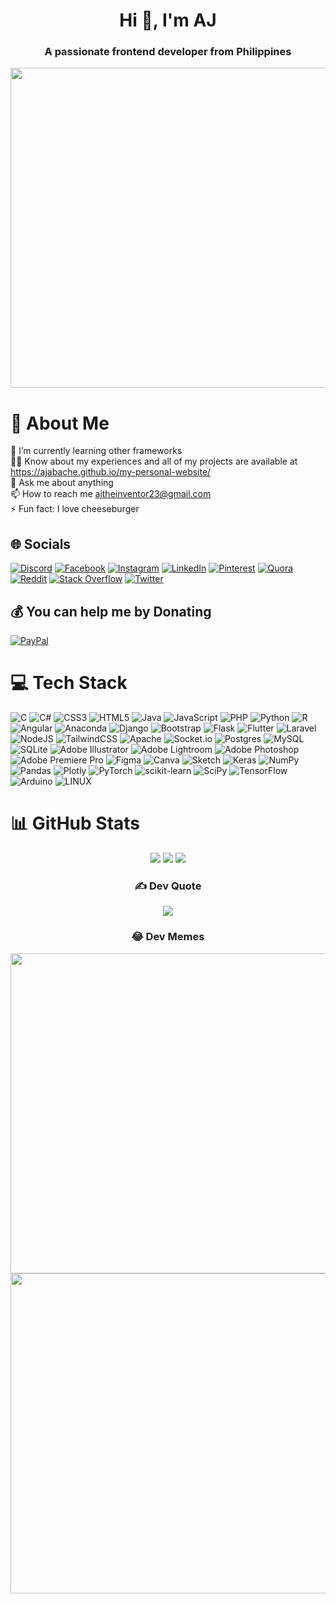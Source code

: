 <h1 align="center">Hi 👋, I'm AJ</h1>
<h3 align="center">A passionate frontend developer from Philippines</h3>


<img class="mx-auto d-block w-75 img-fluid rounded-circle mb-2 p-2" src="https://cdn.fbsbx.com/v/t59.2708-21/361617901_6550243538394621_3010413729666420383_n.gif?_nc_cat=111&ccb=1-7&_nc_sid=041f46&_nc_eui2=AeGRGSOE5TkU9qEJDiybLX73b5BSKmhkgmNvkFIqaGSCY7TikT-E8eRcK0217hJd0Mwh1KXKXlY5_LBmKkWn8AbN&_nc_ohc=YcM8c3x3RnMAX-dJp3I&_nc_oc=AQnO3MeemLYYrOurBZh7Yq-3Chzxp1BHwJIyMIvVqq0tLiFA8LJT-ntGOo-RB1froC8&_nc_ht=cdn.fbsbx.com&oh=03_AdS5zKHY-4ObYv1Skj4j8FQquuzbU86x0yuoENQRD48obw&oe=64B8FF01" width="512px"/>


# 💫 About Me
🌱 I’m currently learning other frameworks<br>👨‍💻 Know about my experiences and all of my projects are available at https://ajabache.github.io/my-personal-website/<br>💬 Ask me about anything<br>📫 How to reach me ajtheinventor23@gmail.com<br>⚡ Fun fact: I love cheeseburger


## 🌐 Socials
[![Discord](https://img.shields.io/badge/Discord-%237289DA.svg?logo=discord&logoColor=white)](https://discord.gg/https://discord.gg/eDhSuk53) [![Facebook](https://img.shields.io/badge/Facebook-%231877F2.svg?logo=Facebook&logoColor=white)](https://facebook.com/adrianjonesm.abache) [![Instagram](https://img.shields.io/badge/Instagram-%23E4405F.svg?logo=Instagram&logoColor=white)](https://instagram.com/i._.zombie) [![LinkedIn](https://img.shields.io/badge/LinkedIn-%230077B5.svg?logo=linkedin&logoColor=white)](https://linkedin.com/in/adrian-jones-abache) [![Pinterest](https://img.shields.io/badge/Pinterest-%23E60023.svg?logo=Pinterest&logoColor=white)](https://pinterest.com/ajabache) [![Quora](https://img.shields.io/badge/Quora-%23B92B27.svg?logo=Quora&logoColor=white)](https://quora.com/profile/Adrian-Jones-M-Abache) [![Reddit](https://img.shields.io/badge/Reddit-%23FF4500.svg?logo=Reddit&logoColor=white)](https://reddit.com/user/Dependent-Fox-3682) [![Stack Overflow](https://img.shields.io/badge/-Stackoverflow-FE7A16?logo=stack-overflow&logoColor=white)](https://stackoverflow.com/users/22012277) [![Twitter](https://img.shields.io/badge/Twitter-%231DA1F2.svg?logo=Twitter&logoColor=white)](https://twitter.com/jonesabache) 

## 💰 You can help me by Donating
[![PayPal](https://img.shields.io/badge/PayPal-00457C?style=for-the-badge&logo=paypal&logoColor=white)](https://paypal.me/@adrianjonesaabache) 

# 💻 Tech Stack
![C](https://img.shields.io/badge/c-%2300599C.svg?style=for-the-badge&logo=c&logoColor=white) ![C#](https://img.shields.io/badge/c%23-%23239120.svg?style=for-the-badge&logo=c-sharp&logoColor=white) ![CSS3](https://img.shields.io/badge/css3-%231572B6.svg?style=for-the-badge&logo=css3&logoColor=white) ![HTML5](https://img.shields.io/badge/html5-%23E34F26.svg?style=for-the-badge&logo=html5&logoColor=white) ![Java](https://img.shields.io/badge/java-%23ED8B00.svg?style=for-the-badge&logo=java&logoColor=white) ![JavaScript](https://img.shields.io/badge/javascript-%23323330.svg?style=for-the-badge&logo=javascript&logoColor=%23F7DF1E) ![PHP](https://img.shields.io/badge/php-%23777BB4.svg?style=for-the-badge&logo=php&logoColor=white) ![Python](https://img.shields.io/badge/python-3670A0?style=for-the-badge&logo=python&logoColor=ffdd54) ![R](https://img.shields.io/badge/r-%23276DC3.svg?style=for-the-badge&logo=r&logoColor=white) ![Angular](https://img.shields.io/badge/angular-%23DD0031.svg?style=for-the-badge&logo=angular&logoColor=white) ![Anaconda](https://img.shields.io/badge/Anaconda-%2344A833.svg?style=for-the-badge&logo=anaconda&logoColor=white) ![Django](https://img.shields.io/badge/django-%23092E20.svg?style=for-the-badge&logo=django&logoColor=white) ![Bootstrap](https://img.shields.io/badge/bootstrap-%23563D7C.svg?style=for-the-badge&logo=bootstrap&logoColor=white) ![Flask](https://img.shields.io/badge/flask-%23000.svg?style=for-the-badge&logo=flask&logoColor=white) ![Flutter](https://img.shields.io/badge/Flutter-%2302569B.svg?style=for-the-badge&logo=Flutter&logoColor=white) ![Laravel](https://img.shields.io/badge/laravel-%23FF2D20.svg?style=for-the-badge&logo=laravel&logoColor=white) ![NodeJS](https://img.shields.io/badge/node.js-6DA55F?style=for-the-badge&logo=node.js&logoColor=white) ![TailwindCSS](https://img.shields.io/badge/tailwindcss-%2338B2AC.svg?style=for-the-badge&logo=tailwind-css&logoColor=white) ![Apache](https://img.shields.io/badge/apache-%23D42029.svg?style=for-the-badge&logo=apache&logoColor=white) ![Socket.io](https://img.shields.io/badge/Socket.io-black?style=for-the-badge&logo=socket.io&badgeColor=010101) ![Postgres](https://img.shields.io/badge/postgres-%23316192.svg?style=for-the-badge&logo=postgresql&logoColor=white) ![MySQL](https://img.shields.io/badge/mysql-%2300f.svg?style=for-the-badge&logo=mysql&logoColor=white) ![SQLite](https://img.shields.io/badge/sqlite-%2307405e.svg?style=for-the-badge&logo=sqlite&logoColor=white) ![Adobe Illustrator](https://img.shields.io/badge/adobeillustrator-%23FF9A00.svg?style=for-the-badge&logo=adobeillustrator&logoColor=white) ![Adobe Lightroom](https://img.shields.io/badge/Adobe%20Lightroom-31A8FF.svg?style=for-the-badge&logo=Adobe%20Lightroom&logoColor=white) ![Adobe Photoshop](https://img.shields.io/badge/adobephotoshop-%2331A8FF.svg?style=for-the-badge&logo=adobephotoshop&logoColor=white) ![Adobe Premiere Pro](https://img.shields.io/badge/Adobe%20Premiere%20Pro-9999FF.svg?style=for-the-badge&logo=Adobe%20Premiere%20Pro&logoColor=white) 	![Figma](https://img.shields.io/badge/figma-%23F24E1E.svg?style=for-the-badge&logo=figma&logoColor=white) ![Canva](https://img.shields.io/badge/Canva-%2300C4CC.svg?style=for-the-badge&logo=Canva&logoColor=white) ![Sketch](https://img.shields.io/badge/Sketch-FFB387?style=for-the-badge&logo=sketch&logoColor=black) ![Keras](https://img.shields.io/badge/Keras-%23D00000.svg?style=for-the-badge&logo=Keras&logoColor=white) ![NumPy](https://img.shields.io/badge/numpy-%23013243.svg?style=for-the-badge&logo=numpy&logoColor=white) ![Pandas](https://img.shields.io/badge/pandas-%23150458.svg?style=for-the-badge&logo=pandas&logoColor=white) ![Plotly](https://img.shields.io/badge/Plotly-%233F4F75.svg?style=for-the-badge&logo=plotly&logoColor=white) ![PyTorch](https://img.shields.io/badge/PyTorch-%23EE4C2C.svg?style=for-the-badge&logo=PyTorch&logoColor=white) ![scikit-learn](https://img.shields.io/badge/scikit--learn-%23F7931E.svg?style=for-the-badge&logo=scikit-learn&logoColor=white) ![SciPy](https://img.shields.io/badge/SciPy-%230C55A5.svg?style=for-the-badge&logo=scipy&logoColor=%white) ![TensorFlow](https://img.shields.io/badge/TensorFlow-%23FF6F00.svg?style=for-the-badge&logo=TensorFlow&logoColor=white) ![Arduino](https://img.shields.io/badge/-Arduino-00979D?style=for-the-badge&logo=Arduino&logoColor=white) ![LINUX](https://img.shields.io/badge/Linux-FCC624?style=for-the-badge&logo=linux&logoColor=black)
# 📊 GitHub Stats
<div align="center">

![](https://github-readme-stats.vercel.app/api?username=ajabache&theme=tokyonight&hide_border=false&include_all_commits=true&count_private=true)
![](https://github-readme-streak-stats.herokuapp.com/?user=ajabache&theme=tokyonight&hide_border=false)
![](https://github-readme-stats.vercel.app/api/top-langs/?username=ajabache&theme=tokyonight&hide_border=false&include_all_commits=true&count_private=true&layout=compact)

</div>
<div align="center">
  
### ✍️ Dev Quote

![](https://quotes-github-readme.vercel.app/api?type=horizontal&theme=tokyonight)

### 😂 Dev Memes
<img src="https://i.imgflip.com/62l9mx.jpg" width="512px"/>
<img src="https://i.chzbgr.com/thumb800/16763397/h0B023285/funny-memes-programming-memes-developers-coding-memes-coder-coding-nerdy-memes-memes-java-memes" width="512px"/>
</div>


  
<!-- Proudly created with GPRM ( https://gprm.itsvg.in ) -->
